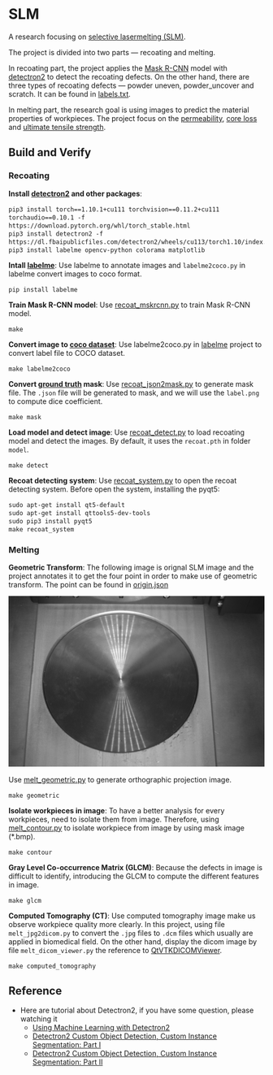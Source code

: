 # SLM
A research focusing on [selective lasermelting (SLM)](https://en.wikipedia.org/wiki/Selective_laser_melting).

The project is divided into two parts — recoating and melting.

In recoating part, the project applies the [Mask R-CNN](https://github.com/matterport/Mask_RCNN) model with [detectron2](https://ai.facebook.com/tools/detectron2/) to detect the recoating defects. On the other hand, there are three types of recoating defects — powder uneven, powder_uncover and scratch. It can be found in [labels.txt](/data/recoat/labels.txt).

In melting part, the research goal is using images to predict the material properties of workpieces. The project focus on the [permeability](https://en.wikipedia.org/wiki/Permeability_(electromagnetism)), [core loss](https://en.wikipedia.org/wiki/Magnetic_core#Core_loss) and [ultimate tensile strength](https://en.wikipedia.org/wiki/Ultimate_tensile_strength).

## Build and Verify
### Recoating
**Install [detectron2](https://ai.facebook.com/tools/detectron2/) and other packages**:
```
pip3 install torch==1.10.1+cu111 torchvision==0.11.2+cu111 torchaudio==0.10.1 -f https://download.pytorch.org/whl/torch_stable.html
pip3 install detectron2 -f   https://dl.fbaipublicfiles.com/detectron2/wheels/cu113/torch1.10/index.html
pip3 install labelme opencv-python colorama matplotlib
```

**Intall [labelme](https://github.com/wkentaro/labelme)**: Use labelme to annotate images and `labelme2coco.py` in labelme convert images to coco format.
```
pip install labelme
```

**Train Mask R-CNN model**: Use [recoat_mskrcnn.py](recoat_mskrcnn.py) to train Mask R-CNN model.
```
make
```

**Convert image to [coco dataset](https://cocodataset.org)**: Use labelme2coco.py in [labelme](https://github.com/wkentaro/labelme) project to convert label file to COCO dataset.
```
make labelme2coco
```

**Convert [ground truth](https://en.wikipedia.org/wiki/Ground_truth) mask**: Use [recoat_json2mask.py](recoat_json2mask.py) to generate mask file. The `.json` file will be generated to mask, and we will use the `label.png` to compute dice coefficient.
```
make mask
```

**Load model and detect image**: Use [recoat_detect.py](recoat_detect.py) to load recoating model and detect the images. By default, it uses the `recoat.pth` in folder `model`.
```
make detect
```

**Recoat detecting system**: Use [recoat_system.py](recoat_system.py) to open the recoat detecting system. Before open the system, installing the pyqt5:
```
sudo apt-get install qt5-default
sudo apt-get install qttools5-dev-tools
sudo pip3 install pyqt5
make recoat_system
```

### Melting
**Geometric Transform**: The following image is orignal SLM image and the project annotates it to get the four point in order to make use of geometric transform. The point can be found in [origin.json](data/geometric/origin.json)

![](data/geometric/origin.jpg)

Use [melt_geometric.py](melt_geometric.py) to generate orthographic projection image.
```
make geometric
```

**Isolate workpieces in image**: To have a better analysis for every workpieces, need to isolate them from image. Therefore, using [melt_contour.py](melt_contour.py) to isolate workpiece from image by using mask image (*.bmp).
```
make contour
```

**Gray Level Co-occurrence Matrix (GLCM)**: Because the defects in image is difficult to identify, introducing the GLCM to compute the different features in image.
```
make glcm
```

**Computed Tomography (CT)**: Use computed tomography image make us observe workpiece quality more clearly. In this project, using file `melt_jpg2dicom.py` to convert the `.jpg` files to `.dcm` files which usually are applied in biomedical field. On the other hand, display the dicom image by file `melt_dicom_viewer.py` the reference to [QtVTKDICOMViewer](https://github.com/RasmusRPaulsen/QtVTKDICOMViewer).
```
make computed_tomography
```

## Reference
* Here are tutorial about Detectron2, if you have some question, please watching it
  * [Using Machine Learning with Detectron2](https://www.youtube.com/watch?v=eUSgtfK4ivk&ab_channel=MetaOpenSource)
  * [Detectron2 Custom Object Detection, Custom Instance Segmentation: Part I](https://www.youtube.com/watch?v=ffTURA0JM1Q&ab_channel=TheCodingBug)
  * [Detectron2 Custom Object Detection, Custom Instance Segmentation: Part II](https://www.youtube.com/watch?v=GoItxr16ae8&ab_channel=TheCodingBug)
